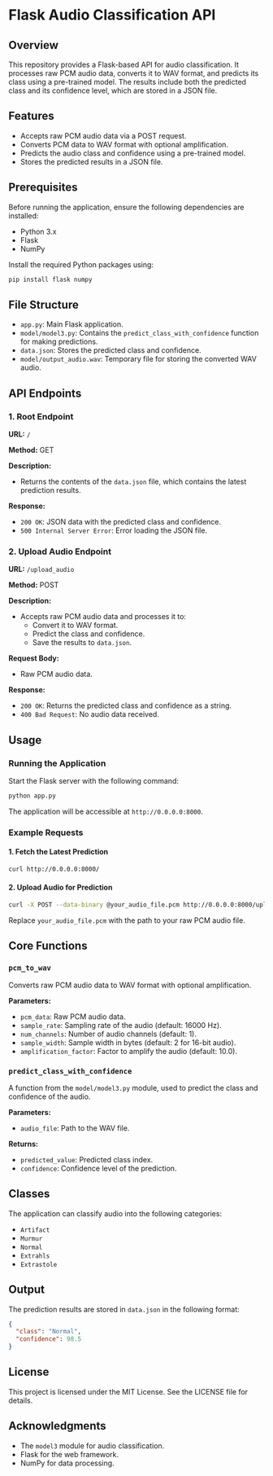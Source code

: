 # Flask Audio Classification API

## Overview

This repository provides a Flask-based API for audio classification. It processes raw PCM audio data, converts it to WAV format, and predicts its class using a pre-trained model. The results include both the predicted class and its confidence level, which are stored in a JSON file.

## Features

- Accepts raw PCM audio data via a POST request.
- Converts PCM data to WAV format with optional amplification.
- Predicts the audio class and confidence using a pre-trained model.
- Stores the predicted results in a JSON file.

## Prerequisites

Before running the application, ensure the following dependencies are installed:

- Python 3.x
- Flask
- NumPy

Install the required Python packages using:

```bash
pip install flask numpy
```

## File Structure

- `app.py`: Main Flask application.
- `model/model3.py`: Contains the `predict_class_with_confidence` function for making predictions.
- `data.json`: Stores the predicted class and confidence.
- `model/output_audio.wav`: Temporary file for storing the converted WAV audio.

## API Endpoints

### 1. Root Endpoint

**URL:** `/`

**Method:** GET

**Description:**

- Returns the contents of the `data.json` file, which contains the latest prediction results.

**Response:**

- `200 OK`: JSON data with the predicted class and confidence.
- `500 Internal Server Error`: Error loading the JSON file.

### 2. Upload Audio Endpoint

**URL:** `/upload_audio`

**Method:** POST

**Description:**

- Accepts raw PCM audio data and processes it to:
  - Convert it to WAV format.
  - Predict the class and confidence.
  - Save the results to `data.json`.

**Request Body:**

- Raw PCM audio data.

**Response:**

- `200 OK`: Returns the predicted class and confidence as a string.
- `400 Bad Request`: No audio data received.

## Usage

### Running the Application

Start the Flask server with the following command:

```bash
python app.py
```

The application will be accessible at `http://0.0.0.0:8000`.

### Example Requests

#### 1. Fetch the Latest Prediction

```bash
curl http://0.0.0.0:8000/
```

#### 2. Upload Audio for Prediction

```bash
curl -X POST --data-binary @your_audio_file.pcm http://0.0.0.0:8000/upload_audio
```

Replace `your_audio_file.pcm` with the path to your raw PCM audio file.

## Core Functions

### `pcm_to_wav`

Converts raw PCM audio data to WAV format with optional amplification.

**Parameters:**

- `pcm_data`: Raw PCM audio data.
- `sample_rate`: Sampling rate of the audio (default: 16000 Hz).
- `num_channels`: Number of audio channels (default: 1).
- `sample_width`: Sample width in bytes (default: 2 for 16-bit audio).
- `amplification_factor`: Factor to amplify the audio (default: 10.0).

### `predict_class_with_confidence`

A function from the `model/model3.py` module, used to predict the class and confidence of the audio.

**Parameters:**

- `audio_file`: Path to the WAV file.

**Returns:**

- `predicted_value`: Predicted class index.
- `confidence`: Confidence level of the prediction.

## Classes

The application can classify audio into the following categories:

- `Artifact`
- `Murmur`
- `Normal`
- `Extrahls`
- `Extrastole`

## Output

The prediction results are stored in `data.json` in the following format:

```json
{
  "class": "Normal",
  "confidence": 98.5
}
```

## License

This project is licensed under the MIT License. See the LICENSE file for details.

## Acknowledgments

- The `model3` module for audio classification.
- Flask for the web framework.
- NumPy for data processing.

